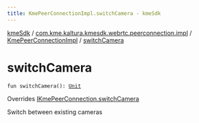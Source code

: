 ```yaml
---
title: KmePeerConnectionImpl.switchCamera - kmeSdk
---
```


[kmeSdk](../../index.html) / [com.kme.kaltura.kmesdk.webrtc.peerconnection.impl](../index.html) / [KmePeerConnectionImpl](index.html) / [switchCamera](./switch-camera.html)

# switchCamera

`fun switchCamera(): `[`Unit`](https://kotlinlang.org/api/latest/jvm/stdlib/kotlin/-unit/index.html)

Overrides [IKmePeerConnection.switchCamera](../../com.kme.kaltura.kmesdk.webrtc.peerconnection/-i-kme-peer-connection/switch-camera.html)

Switch between existing cameras

